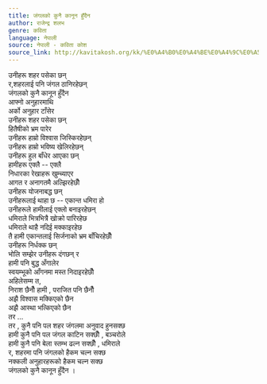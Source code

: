 ```yaml
---
title: जंगलको कुनै कानून हुँदैन
author: राजेन्द्र शलभ
genre: कविता
language: नेपाली
source: नेपाली - कविता कोश
source_link: http://kavitakosh.org/kk/%E0%A4%B0%E0%A4%BE%E0%A4%9C%E0%A5%87%E0%A4%A8%E0%A5%8D%E0%A4%A6%E0%A5%8D%E0%A4%B0_%E0%A4%B6%E0%A4%B2%E0%A4%AD
---
```


उनीहरू शहर पसेका छन्  
र,शहरलाई पनि जंगल ठानिरहेछन्  
जंगलको कुनै कानून हुँदैन  
आफ्नो अनुहारमाथि  
अर्को अनुहार टाँसेर  
उनीहरू शहर पसेका छन्  
हितैषीको भ्रम पारेर  
उनीहरू हाम्रो विश्वास जिस्किरहेछन्  
उनीहरू हाम्रो भविष्य खेलिरहेछन्  
उनीहरू हुल बाँधेर आएका छन्  
हामीहरू एक्लै -- एक्लै  
निधारका रेखाहरू खुम्च्याएर  
आगत र अनागतमै अल्झिरहेछौँ  
उनीहरू योजनाबद्ध छन्  
उनीहरूलाई थाहा छ -- एकान्त धमिरा हो  
उनीहरूले हामीलाई एक्लो बनाइरहेछन्  
धमिराले भित्रभित्रै खोक्रो पारिरहेछ  
धमिराले थाहै नदिई मक्काइरहेछ  
तै हामी एकान्तलाई सिर्जनाको भ्रम बाँचिरहेछौँ  
उनीहरू निर्धक्क छन्  
भोलि सम्झेर उनीहरू दंगछन् र  
हामी पनि बुद्ध अँगालेर  
स्वयम्भूको आँगनमा मस्त निदाइरहेछौँ  
अहिलेसम्म त,  
निराश छैनौँ हामी , पराजित पनि छैनौँ  
अझै विश्वास मक्किएको छैन  
अझै आस्था भत्किएको छैन  
तर ...  
तर , कुनै पनि पल शहर जंगलमा अनुवाद हुनसक्छ  
हामी कुनै पनि पल जंगल काटिन सक्छौँ , बञ्चरोले  
हामी कुनै पनि बेला स्तम्भ ढल्न सक्छौँ , धमिराले  
र, शहरमा पनि जंगलको हैकम चल्न सक्छ  
नक्कली अनुहारहरूको हैकम चल्न सक्छ  
जंगलको कुनै कानून हुँदैन ।
